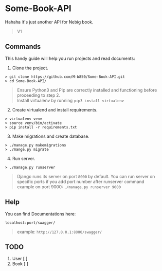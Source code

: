 # Some-Book-API
Hahaha
It's just another API for Nebig book.

> V1

## Commands
This handy guide will help you run projects and read documents:

1. Clone the project.
`````````
> git clone https://github.com/M-b850/Some-Book-API.git
> cd Some-Book-API/
`````````

> Ensure Python3 and Pip are correctly installed and functioning before proceeding to step 2.
> <br>
> Install virtualenv by running ``` pip3 install virtualenv ```

2. Create virtualend and install requirements.
`````````
> virtualenv venv
> source venv/bin/activate
> pip install -r requirements.txt
`````````

3. Make migrations and create database.
`````````
> ./manage.py makemigrations
> ./mange.py migrate
`````````

4. Run server.
````````
> ./manage.py runserver
````````
> Django runs its server on port `8000` by default. 
> You can run server on specific ports if you add port number after runserver command<br>
> example on port 9000: ``` ./manage.py runserver 9000 ``` <br>


## Help

You can find Documentations here:
`````
localhost:port/swagger/
`````
> example:
> `` http://127.0.0.1:8000/swagger/ ``

## TODO
1. User [  ]
2. Book [  ] 
